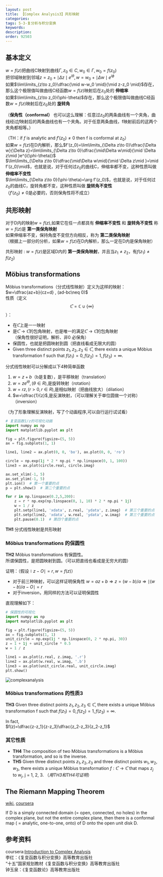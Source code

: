 ```yaml
---
layout: post
title: 【Complex Analysis3】共形映射
categories:
tags: 5-3-复分析与积分变换
keywords:
description:
order: 92503
---
```



## 基本定义
$w=f(z)$把曲线C映射到曲线$\Gamma,z_0\in C,w_0\in \Gamma,w_0=f(z_0)$  
把邻域映射到邻域$z=z_0+\mid\Delta z\mid e^{i\theta},w=w_0+\mid\Delta w\mid e^{i\phi}$  
如果$\lim\limits_{z\to z_0}\dfrac{\mid w-w_0 \mid}{\mid z-z_0 \mid}$存在，那么这个极限值叫做曲线C经函数$w=f(z)$映射后在$z_0$处的 **伸缩率**  
如果$\lim\limits_{z\to z_0}(\phi-\theta)$存在，那么这个极限值叫做曲线C经函数$w=f(z)$映射后在$z_0$处的 **旋转角**  

（**保角性（conformal）** 也可以这么理解：任意过$z_0$的两条曲线有一个夹角，曲线经过$f$映射后的两条曲线也有一个夹角。对于任意两条曲线，f映射前后的这两个夹角都相等。）



（TH：if $f$ is analytic and $f'(z_0)\neq 0$ then f is conformal at $z_0$）  
如果$w=f(z)$在D内解析，那么$f'(z_0)=\lim\limits_{\Delta z\to 0}\dfrac{\Delta w}{\Delta z}=\lim\limits_{\Delta z\to 0}\dfrac{\mid\Delta w\mid}{\mid \Delta z\mid }e^{i(\phi-\theta)}$  
$\lim\limits_{\Delta z\to 0}\dfrac{\mid\Delta w\mid}{\mid \Delta z\mid }=\mid f'(z_0)\mid$，也就是说，对于任何过$z_0$的曲线C，伸缩率都不变，这种性质叫做 **伸缩率不变性**  
$\lim\limits_{\Delta z\to 0}(\phi-\theta)=\arg f'(z_0)$，也就是说，对于任何过$z_0$的曲线C，旋转角都不变，这种性质叫做 **旋转角不变性**  
（$f'(z_0)\neq 0$是必要的，否则保角性将不成立）  


## 共形映射
对于D内的映射$w=f(z)$,如果它在任一点都具有 **伸缩率不变性** 和 **旋转角不变性** 称$w=f(z)$是 **第一类保角映射**  
如果伸缩率不变，保持角度不变但方向相反，称为 **第二类保角映射**  
（根据上一部分的分析，如果$w=f(z)$在D内解析，那么一定在D内是保角映射）  


共形映射
:    $w=f(z)$是区域D内的 **第一类保角映射**，并且当$z_1\neq z_2$，有$f(z_1)\neq f(z_2)$  


## Möbius transformations

Möbius transformations（分式线性映射）定义为这样的映射： $w=\dfrac{az+b}{cz+d} , (ad-bc\neq 0)$  
性质（定义$$\mathbb {\hat C} =\mathbb C \cup \{ \infty \}$$）：
- 在$\mathbb{\hat C}$上是一一映射
- 是$\mathbb{\hat C \to \hat C}$的包角映射，也是唯一的满足$\mathbb{\hat C \to \hat C}$的包角映射  
（保角性很好证明，解析、非0 必保角）
- 保圆性，也就是把圆映射到圆（把直线看成无限大的圆）
- Given three distinct points $z_1, z_2, z_3 \in \mathbb{\hat C}$, there exists a unique Möbius transformation f such that $f(z_1) = 0, f(z_2) = 1, f(z_3) = \infty$.


分式线性映射可以分解成以下4种简单函数
1. $w=z+b$（b是复数），是平移映射（translation）
2. $w=ze^{i\theta},(\theta\in R)$,是旋转映射（rotation）
3. $w=rz,(r>0,r\in R)$,是相似映射（把曲线放大）（dilation）
4. $w=\dfrac{1}{z}$,是反演映射，（可以理解关于单位圆做一个对称）（inversion）


（为了形象理解反演映射，写了个动画程序,可以自行运行试试看）
```py
# 复变函数1/z的可视化动画
import numpy as np
import matplotlib.pyplot as plt

fig = plt.figure(figsize=(5, 5))
ax = fig.subplots(1, 1)

line1, line2 = ax.plot(0, 0, 'bo'), ax.plot(0, 0, 'ro')

circle = np.exp(1j * 2 * np.pi * np.linspace(0, 1, 100))
line3 = ax.plot(circle.real, circle.imag)

ax.set_xlim(-1, 5)
ax.set_ylim(-1, 5)
plt.ion()  # 第一个重要的点
p = plt.show()  # 第二个重要的点

for r in np.linspace(0.2,5,200):
    z = r * np.exp(np.linspace(0, 1, 10) * 2 * np.pi * 1j)
    w = 1 / z
    plt.setp(line1, 'xdata', z.real, 'ydata', z.imag)  # 第三个重要的点
    plt.setp(line2, 'xdata', w.real, 'ydata', w.imag)  # 第三个重要的点
    plt.pause(0.1)  # 第四个重要的点
```


**TH1** 分式线性映射是共形映射

### Möbius transformations 的保圆性
**TH2** Möbius transformations 有保圆性。  
所谓保圆性，是把圆映射到圆。（可以把直线也看成是无穷大的圆）  

证明：（假设$\mid z -O \mid = r, w=f(z)$）  
- 对于前三种映射，可以这样证明保角性 $w=az+b\Longrightarrow z = (w-b)/a\Longrightarrow \mid (w-b)/a -O\mid=r$
- 对于inversion，用同样的方法可以证明保圆性

直观理解如下：  
```py
# 保圆性的可视化
import numpy as np
import matplotlib.pyplot as plt

fig = plt.figure(figsize=(5, 5))
ax = fig.subplots(1, 1)
unit_circle = np.exp(1j * np.linspace(0, 2 * np.pi, 30))
z = 1 + 1j + unit_circle * 0.5
w = 1 / z

line1 = ax.plot(z.real, z.imag, '.r')
line2 = ax.plot(w.real, w.imag, '.b')
line3 = ax.plot(unit_circle.real, unit_circle.imag)
plt.show()
```
![complexanalysis](https://www.guofei.site/pictures_for_blog/complexanalysis/complexanalysis.png?raw=true)


### Möbius transformations 的性质3
**TH3** Given three distinct points $z_1, z_2, z_3 \in \mathbb{\hat C}$, there exists a unique Möbius transformation f such that $f(z_1) = 0, f(z_2) = 1, f(z_3) = \infty$.  

In fact,  
$f(z)=\dfrac{z-z_1}{z-z_3}\dfrac{z_2-z_3}{z_2-z_1}$

### 其它性质
- **TH4** The composition of two Möbius transformations is a Möbius transformation, and so is the inverse.
- **TH5** Given three distinct points $z_1, z_2, z_3$ and three distinct points $w_1, w_2, w_3$, there exists a unique Möbius transformation $f : \mathbb{\hat C → \hat C}$ that maps $z_j$ to $w_j$, j = 1, 2, 3. （*用TH3和TH4可证明*）

## The Riemann Mapping Theorem
[wiki](https://en.wikipedia.org/wiki/Riemann_mapping_theorem), [coursera](https://www.coursera.org/learn/complex-analysis/lecture/oj9fE/the-riemann-mapping-theorem)  

If D is a simply connected domain (= open, connected, no holes) in the complex plane, but not the entire complex plane, then there is a conformal map ( = analytic, one-to-one, onto) of D onto the open unit disk D.






## 参考资料
coursera:[Introduction to Complex Analysis](https://www.coursera.org/learn/complex-analysis/)  
李红：《复变函数与积分变换》高等教育出版社  
“十五”国家规划教材《复变函数与积分变换》高等教育出版社  
钟玉泉：《复变函数论》高等教育出版社  
